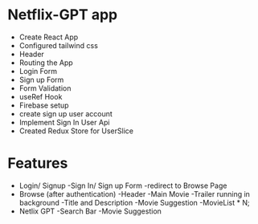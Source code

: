 # Netflix-GPT app

- Create React App
- Configured tailwind css
- Header
- Routing the App
- Login Form 
- Sign up Form
- Form Validation
- useRef Hook
- Firebase setup
- create sign up user account
- Implement Sign In User Api
- Created Redux Store for UserSlice



# Features
- Login/ Signup
    -Sign In/ Sign up Form
    -redirect to Browse Page
- Browse (after authentication)
    -Header
    -Main Movie
        -Trailer running in background
        -Title and Description
        -Movie Suggestion
            -MovieList * N;
- Netlix GPT
    -Search Bar
    -Movie Suggestion